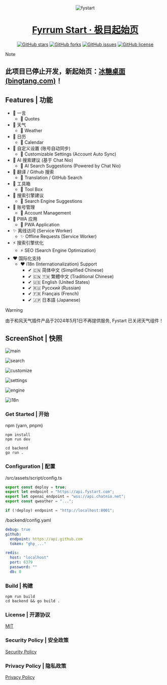 <div align="center"> 

![fystart](/public/favicon.ico)
# [Fyrrum Start · 极目起始页](https://fystart.com/)

[![GitHub stars](https://img.shields.io/github/stars/Deeptrain-Community/fystart?style=flat-square)](https://fystart.com)
[![GitHub forks](https://img.shields.io/github/forks/Deeptrain-Community/fystart?style=flat-square)](https://fystart.com)
[![GitHub issues](https://img.shields.io/github/issues/Deeptrain-Community/fystart?style=flat-square)](https://fystart.com)
[![GitHub license](https://img.shields.io/github/license/Deeptrain-Community/fystart?style=flat-square)](https://fystart.com)

</div>

> [!note]
> ## 此项目已停止开发，新起始页：[冰糖桌面 (bingtang.com)](https://bingtang.com)！


## Features | 功能
- 🍏 一言 
  - 🍏 Quotes
- 🎈 天气
  - 🎈 Weather
- 🍊 日历
  - 🍊 Calendar
- 🍋 自定义设置 (账号自动同步)
  - 🍋 Customizable Settings (Account Auto Sync)
- 🍎 AI 搜索建议 (基于 Chat Nio)
  - 🍎 AI Search Suggestions (Powered by Chat Nio)
- 🍉 翻译 / Github 搜索
  - 🍉 Translation / GitHub Search
- 🍇 工具箱
  - 🍇 Tool Box
- 🍐 搜索引擎建议
  - 🍐 Search Engine Suggestions
- 🍑 账号管理
  - 🍑 Account Management
- 🎃 PWA 应用
  - 🎃 PWA Application
- ✨ 离线访问 (Service Worker)
  - ✨ Offline Requests (Service Worker)
- ⚡ 搜索引擎优化
  - ⚡ SEO (Search Engine Optimization) 
- ❤ 国际化支持
  - ❤ i18n (Internationalization) Support
    - ✔ 🇨🇳 简体中文 (Simplified Chinese)
    - ✔ 🇨🇳 🇹🇼 繁體中文 (Traditional Chinese)
    - ✔ 🇺🇸 English (United States)
    - ✔ 🇷🇺 Русский (Russian)
    - ✔ 🇫🇷 Français (French)
    - ✔ 🇯🇵 日本語 (Japanese)


> [!warning]
> 由于和风天气插件产品于2024年5月1日不再提供服务, Fystart 已关闭天气组件！


## ScreenShot | 快照
![main](/screenshot/main.png)

![search](/screenshot/search.png)

![customize](/screenshot/customize.png)

![settings](/screenshot/settings.png)

![engine](/screenshot/engine.png)

![i18n](/screenshot/i18n.png)


### Get Started | 开始
npm (yarn, pnpm)
```shell
npm install
npm run dev

cd backend
go run .
```

### Configuration | 配置
/src/assets/script/config.ts
```ts
export const deploy = true;
export let endpoint = "https://api.fystart.com";
export let openai_endpoint = "wss://api.chatnio.net";
export const qweather = "...";

if (!deploy) endpoint = "http://localhost:8001";
```

/backend/config.yaml
```yaml
debug: true
github:
  endpoint: https://api.github.com
  token: "ghp_..."

redis:
  host: "localhost"
  port: 6379
  password: ""
  db: 0
```

### Build | 构建
```shell
npm run build
cd backend && go build .
```

### License | 开源协议
[MIT](/LICENSE)

### Security Policy | 安全政策
[Security Policy](/SECURITY.md)

### Privacy Policy | 隐私政策
[Privacy Policy](/PRIVACY.md)
